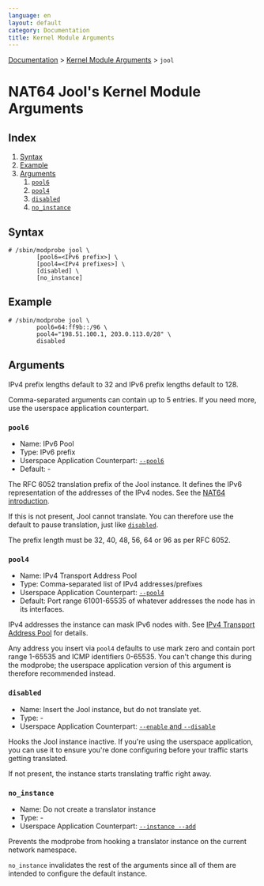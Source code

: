 ```yaml
---
language: en
layout: default
category: Documentation
title: Kernel Module Arguments
---
```


[Documentation](documentation.html) > [Kernel Module Arguments](documentation.html#kernel-module-arguments) > `jool`

# NAT64 Jool's Kernel Module Arguments

## Index

1. [Syntax](#syntax)
2. [Example](#example)
3. [Arguments](#arguments)
	1. [`pool6`](#pool6)
	2. [`pool4`](#pool4)
	3. [`disabled`](#disabled)
	4. [`no_instance`](#noinstance)

## Syntax

	# /sbin/modprobe jool \
			[pool6=<IPv6 prefix>] \
			[pool4=<IPv4 prefixes>] \
			[disabled] \
			[no_instance]

## Example

	# /sbin/modprobe jool \
			pool6=64:ff9b::/96 \
			pool4="198.51.100.1, 203.0.113.0/28" \
			disabled

## Arguments

IPv4 prefix lengths default to 32 and IPv6 prefix lengths default to 128.

Comma-separated arguments can contain up to 5 entries. If you need more, use the userspace application counterpart.

### `pool6`

- Name: IPv6 Pool
- Type: IPv6 prefix
- Userspace Application Counterpart: [`--pool6`](usr-flags-pool6.html)
- Default: -

The RFC 6052 translation prefix of the Jool instance. It defines the IPv6 representation of the addresses of the IPv4 nodes. See the [NAT64 introduction](intro-xlat.html#stateful-nat64).

If this is not present, Jool cannot translate. You can therefore use the default to pause translation, just like [`disabled`](#disabled).

The prefix length must be 32, 40, 48, 56, 64 or 96 as per RFC 6052.

### `pool4`

- Name: IPv4 Transport Address Pool
- Type: Comma-separated list of IPv4 addresses/prefixes
- Userspace Application Counterpart: [`--pool4`](usr-flags-pool4.html)
- Default: Port range 61001-65535 of whatever addresses the node has in its interfaces.

IPv4 addresses the instance can mask IPv6 nodes with. See [IPv4 Transport Address Pool](pool4.html) for details.

Any address you insert via `pool4` defaults to use mark zero and contain port range 1-65535 and ICMP identifiers 0-65535. You can't change this during the modprobe; the userspace application version of this argument is therefore recommended instead.

### `disabled`

- Name: Insert the Jool instance, but do not translate yet.
- Type: -
- Userspace Application Counterpart: [`--enable` and `--disable`](usr-flags-global.html#enable---disable)

Hooks the Jool instance inactive. If you're using the userspace application, you can use it to ensure you're done configuring before your traffic starts getting translated.

If not present, the instance starts translating traffic right away.

### `no_instance`

- Name: Do not create a translator instance
- Type: -
- Userspace Application Counterpart: [`--instance --add`](usr-flags-instance.html)

Prevents the modprobe from hooking a translator instance on the current network namespace.

`no_instance` invalidates the rest of the arguments since all of them are intended to configure the default instance.

<!-- TODO the modinfo description of this field is gramatically incorrect. -->

